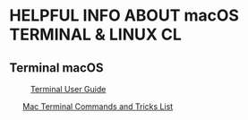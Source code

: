 
<div align="left">
   <h1>HELPFUL INFO ABOUT macOS TERMINAL & LINUX CL</h1>
 </div>

<div align="left">
   <h2>Terminal macOS</h2>
   <ol>
      <p>
         <img src="https://cdn-icons-png.flaticon.com/128/556/556690.png" width=10 heigh=10>
         <a href="https://support.apple.com/en-gb/guide/terminal/welcome/mac">Terminal User Guide</a></p>
      <p><a href="https://www.macupdate.com/how-to/mac-terminal-commands-list">Mac Terminal Commands and Tricks List</a></p>
   </ol>
 </div>
 
 
 
 
   
   
  
